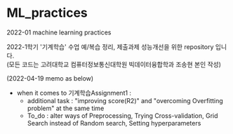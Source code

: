 # ML_practices
2022-01 machine learning practices 

2022-1학기 '기계학습' 수업 예/복습 정리, 제출과제 성능개선을 위한 repository 입니다.<br>
(모든 코드는 고려대학교 컴퓨터정보통신대학원 빅데이터융합학과 조송현 본인 작성)

(2022-04-19 memo as below)
* when it comes to 기계학습Assignment1 : 
  - additional task :  "improving score(R2)" and "overcoming Overfitting problem" at the same time
  - To_do : alter ways of Preprocessing, Trying Cross-validation, Grid Search instead of Random search, Setting hyperparameters  
